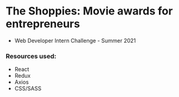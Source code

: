 # The Shoppies: Movie awards for entrepreneurs
- Web Developer Intern Challenge - Summer 2021

### Resources used:
- React
- Redux
- Axios
- CSS/SASS
